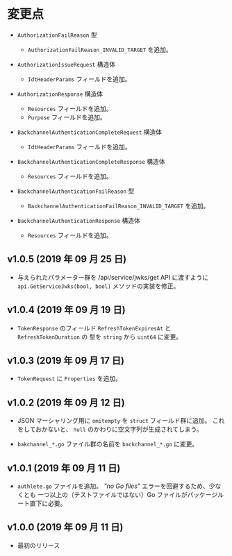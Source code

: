 変更点
======

- `AuthorizationFailReason` 型
    * `AuthorizationFailReason_INVALID_TARGET` を追加。

- `AuthorizationIssueRequest` 構造体
    * `IdtHeaderParams` フィールドを追加。

- `AuthorizationResponse` 構造体
    * `Resources` フィールドを追加。
    * `Purpose` フィールドを追加。

- `BackchannelAuthenticationCompleteRequest` 構造体
    * `IdtHeaderParams` フィールドを追加。

- `BackchannelAuthenticationCompleteResponse` 構造体
    * `Resources` フィールドを追加。

- `BackchannelAuthenticationFailReason` 型
    * `BackchannelAuthenticationFailReason_INVALID_TARGET` を追加。

- `BackchannelAuthenticationResponse` 構造体
    * `Resources` フィールドを追加。

v1.0.5 (2019 年 09 月 25 日)
----------------------------

- 与えられたパラメーター群を /api/service/jwks/get API に渡すように
  `api.GetServiceJwks(bool, bool)` メソッドの実装を修正。

v1.0.4 (2019 年 09 月 19 日)
----------------------------

- `TokenResponse` のフィールド `RefreshTokenExpiresAt` と `RefreshTokenDuration` の
  型を `string` から `uint64` に変更。

v1.0.3 (2019 年 09 月 17 日)
----------------------------

- `TokenRequest` に `Properties` を追加。

v1.0.2 (2019 年 09 月 12 日)
----------------------------

- JSON マーシャリング用に `omitempty` を `struct` フィールド群に追加。
  これをしておかないと、 `null` のかわりに空文字列が生成されてしまう。

- `bakchannel_*.go` ファイル群の名前を `backchannel_*.go` に変更。

v1.0.1 (2019 年 09 月 11 日)
----------------------------

- `authlete.go` ファイルを追加。 _"no Go files"_ エラーを回避するため、少なくとも
  一つ以上の（テストファイルではない）Go ファイルがパッケージルート直下に必要。

v1.0.0 (2019 年 09 月 11 日)
----------------------------

- 最初のリリース
